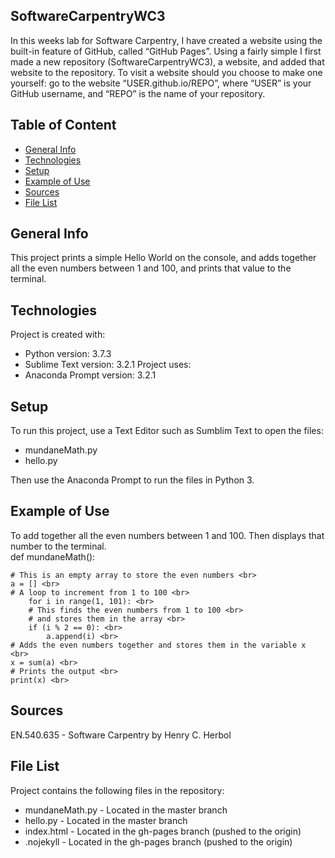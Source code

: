 ## SoftwareCarpentryWC3
In this weeks lab for Software Carpentry, I have created a website using the built-in feature of GitHub, called “GitHub Pages”. Using a fairly simple I first made a new repository (SoftwareCarpentryWC3), a website, and added that website to the repository. To visit a website should you choose to make one yourself: go to the website “USER.github.io/REPO”, where “USER” is your GitHub username, and “REPO” is the name of
your repository.
## Table of Content
* [General Info](#general-info)
* [Technologies](#technologies)
* [Setup](#setup)
* [Example of Use](#example-of-use)
* [Sources](#sources)
* [File List](#file-list)
## General Info
This project prints a simple Hello World on the console, and adds together 
all the even numbers between 1 and 100, and prints that value to the terminal.
## Technologies
Project is created with:
* Python version: 3.7.3
* Sublime Text version: 3.2.1
Project uses:
* Anaconda Prompt version: 3.2.1
## Setup
To run this project, use a Text Editor such as Sumblim Text to open the files:
* mundaneMath.py 
* hello.py <br>

Then use the Anaconda Prompt to run the files in Python 3.
## Example of Use
To add together all the even numbers between 1 and 100. Then displays that number to the terminal. <br>
def mundaneMath(): <br>
    
    # This is an empty array to store the even numbers <br> 
    a = [] <br>
    # A loop to increment from 1 to 100 <br>
        for i in range(1, 101): <br>
        # This finds the even numbers from 1 to 100 <br>
        # and stores them in the array <br>
        if (i % 2 == 0): <br>
            a.append(i) <br>
    # Adds the even numbers together and stores them in the variable x <br>
    x = sum(a) <br>
    # Prints the output <br>
    print(x) <br>
## Sources
EN.540.635 - Software Carpentry by Henry C. Herbol
## File List
Project contains the following files in the repository:
* mundaneMath.py - Located in the master branch
* hello.py - Located in the master branch
* index.html - Located in the gh-pages branch (pushed to the origin)
* .nojekyll - Located in the gh-pages branch (pushed to the origin)
